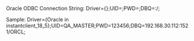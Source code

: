 Oracle ODBC Connection String:
Driver={<odbc driver name>};UID=<username>;PWD=<password>;DBQ=<ip>:<port>/<service or sid name>;

Sample:
Driver={Oracle in instantclient_18_5};UID=QA_MASTER;PWD=123456;DBQ=192.168.30.112:1521/ORCL;
